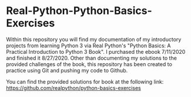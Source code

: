 # Real-Python-Python-Basics-Exercises
Within this repository you will find my documentation of my introductory projects from learning Python 3 via Real Python's "Python Basics: A Practical Introduction to Python 3 Book". I purchased the ebook 7/11/2020 and finished it 8/27/2020. Other than documenting my solutions to the provided challenges of the book, this repository has been created to practice using Git and pushing my code to Github.

You can find the provided solutions for book at the following link: https://github.com/realpython/python-basics-exercises

